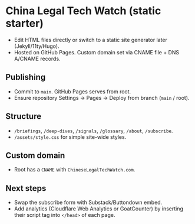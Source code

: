 # China Legal Tech Watch (static starter)
- Edit HTML files directly or switch to a static site generator later (Jekyll/11ty/Hugo).
- Hosted on GitHub Pages. Custom domain set via CNAME file + DNS A/CNAME records.

## Publishing
- Commit to `main`. GitHub Pages serves from root.
- Ensure repository Settings → Pages → Deploy from branch (`main` / root).

## Structure
- `/briefings`, `/deep-dives`, `/signals`, `/glossary`, `/about`, `/subscribe`.
- `/assets/style.css` for simple site-wide styles.

## Custom domain
- Root has a `CNAME` with `ChineseLegalTechWatch.com`.

## Next steps
- Swap the subscribe form with Substack/Buttondown embed.
- Add analytics (Cloudflare Web Analytics or GoatCounter) by inserting their script tag into `</head>` of each page.
